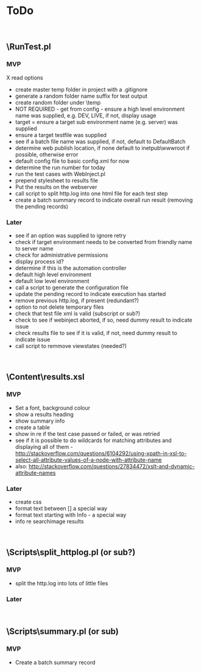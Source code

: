 # ToDo

<br />


## \RunTest.pl

### MVP
X read options
* create master temp folder in project with a .gitignore
* generate a random folder name suffix for test output
* create random folder under \temp
* NOT REQUIRED - get from config - ensure a high level environment name was supplied, e.g. DEV, LIVE, if not, display usage
* target = ensure a target sub environment name (e.g. server) was supplied
* ensure a target testfile was supplied
* see if a batch file name was supplied, if not, default to DefaultBatch
* determine web publish location, if none default to inetpub\wwwroot if possible, otherwise error
* default config file to basic config.xml for now
* determine the run number for today
* run the test cases with WebInject.pl
* prepend stylesheet to results file
* Put the results on the webserver
* call script to split http.log into one html file for each test step
* create a batch summary record to indicate overall run result (removing the pending records)

### Later
* see if an option was supplied to ignore retry
* check if target environment needs to be converted from friendly name to server name
* check for administrative permissions
* display process id?
* determine if this is the automation controller
* default high level environment
* default low level environment
* call a script to generate the configuration file
* update the pending record to indicate execution has started
* remove previous http.log, if present (redundant?)
* option to not delete temporary files
* check that test file xml is valid (subscript or sub?)
* check to see if webinject aborted, if so, need dummy result to indicate issue
* check results file to see if it is valid, if not, need dummy result to indicate issue
* call script to remmove viewstates (needed?)

<br />


## \Content\results.xsl

### MVP
* Set a font, background colour
* show a results heading
* show summary info
* create a table
* show in re if the test case passed or failed, or was retried
* see if it is possible to do wildcards for matching attributes and displaying all of them - http://stackoverflow.com/questions/6104292/using-xpath-in-xsl-to-select-all-attribute-values-of-a-node-with-attribute-name
* also: http://stackoverflow.com/questions/27834472/xslt-and-dynamic-attribute-names

### Later
* create css
* format text between [] a special way
* format text starting with Info - a special way
* info re searchimage results

<br />


## \Scripts\split_httplog.pl (or sub?)

### MVP
* split the http.log into lots of little files

### Later

<br />


## \Scripts\summary.pl (or sub)

### MVP
* Create a batch summary record


